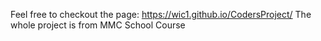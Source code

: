 Feel free to checkout the page: https://wic1.github.io/CodersProject/  The whole project is from MMC School Course 
